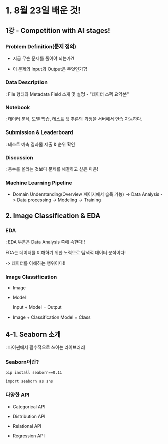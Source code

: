 # 1. 8월 23일 배운 것!

## 1강 - Competition with AI stages!

### Problem Definition(문제 정의)

- 지금 무슨 문제를 풀어야 되는가?!

- 이 문제의 Input과 Output은 무엇인가?!

### Data Description

: File 형태와 Metadata Field 소개 및 설명 - "데이터 스펙 요약본"


### Notebook 

: 데이터 분석, 모델 학습, 테스트 셋 추론의 과정을 서버에서 연습 가능하다.

### Submission & Leaderboard

: 테스트 예측 결과물 제출 & 순위 확인

### Discussion

: 등수를 올리는 것보다 문제를 해결하고 싶은 마음!

### Machine Learning Pipeline

- Domain Understanding(Overview 페이지에서 습득 가능) -> Data Analysis -> Data processing -> Modeling -> Training

## 2. Image Classification & EDA

### EDA

: EDA 부분은 Data Analysis 쪽에 속한다!!

EDA는 데이터를 이해하기 위한 노력으로 탐색적 데이터 분석이다!

-> 데이터를 이해하는 행위이다!!

### Image Classification

* Image

* Model

    Input + Model = Output
    
* Image + Classification Model = Class

## 4-1. Seaborn 소개

: 파이썬에서 필수적으로 쓰이는 라이브러리

### Seaborn이란?

~~~
pip install seaborn==0.11

import seaborn as sns
~~~

### 다양한 API

* Categorical API

* Distribution API

* Relational API

* Regression API

